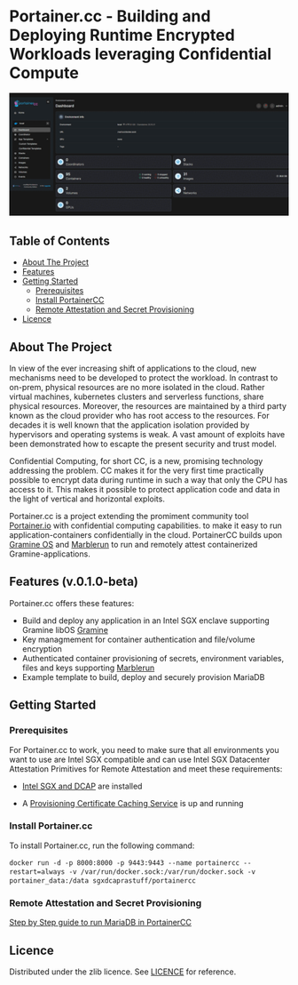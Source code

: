 # Portainer.cc - Building and Deploying Runtime Encrypted Workloads leveraging Confidential Compute

![](https://github.com/enclaive/portainerCC/blob/develop/wip-screens.gif)

## Table of Contents

- [About The Project](#about-the-project)
- [Features](#features)
- [Getting Started](#getting-started)
  - [Prerequisites](#prerequisites)
  - [Install PortainerCC](#install-portainercc)
  - [Remote Attestation and Secret Provisioning](#remote-attestation-and-secret-provisioning)
- [Licence](#licence)

## About The Project

In view of the ever increasing shift of applications to the cloud, new mechanisms need to be developed to protect the workload. In contrast to on-prem, physical resources are no more isolated in the cloud. Rather virtual machines, kubernetes clusters and serverless functions, share physical resources. Moreover, the resources are maintained by a third party known as the cloud provider who has root access to the resources. For decades it is well known that the application isolation provided by hypervisors and operating systems is weak. A vast amount of exploits have been demonstrated how to escapte the present security and trust model.

Confidential Computing, for short CC, is a new, promising technology addressing the problem. CC makes it for the very first time practically possible to encrypt data during runtime in such a way that only the CPU has access to it. This makes it possible to protect application code and data in the light of vertical and horizontal exploits.

Portainer.cc is a project extending the promiment community tool [Portainer.io](https://github.com/portainer/portainer) with confidential computing capabilities. to make it easy to run application-containers confidentially in the cloud. PortainerCC builds upon [Gramine OS](https://github.com/gramineproject/gramine) and [Marblerun](https://github.com/edgelesssys/marblerun) to run and remotely attest containerized Gramine-applications.

## Features (v.0.1.0-beta)

Portainer.cc offers these features:

- Build and deploy any application in an Intel SGX enclave supporting Gramine libOS [Gramine](https://github.com/gramineproject/gramine)
- Key managmement for container authentication and file/volume encryption
- Authenticated container provisioning of secrets, environment variables, files and keys supporting [Marblerun](https://github.com/edgelesssys/marblerun)
- Example template to build, deploy and securely provision MariaDB


## Getting Started

### Prerequisites

For Portainer.cc to work, you need to make sure that all environments you want to use are Intel SGX compatible and can use Intel SGX Datacenter Attestation Primitives for Remote Attestation and meet these requirements:

- [Intel SGX and DCAP](https://download.01.org/intel-sgx/latest/dcap-latest/linux/docs/Intel_SGX_SW_Installation_Guide_for_Linux.pdf) are installed

- A [Provisioning Certificate Caching Service](https://docs.edgeless.systems/ego/reference/attest#set-up-the-pccs) is up and running

### Install Portainer.cc

To install Portainer.cc, run the following command:

```
docker run -d -p 8000:8000 -p 9443:9443 --name portainercc --restart=always -v /var/run/docker.sock:/var/run/docker.sock -v portainer_data:/data sgxdcaprastuff/portainercc
```

### Remote Attestation and Secret Provisioning

[Step by Step guide to run MariaDB in PortainerCC](https://github.com/enclaive/portainerCC/wiki/PortainerCC-MariaDB-Guide)

## Licence

Distributed under the zlib licence. See [LICENCE](./License) for reference.
